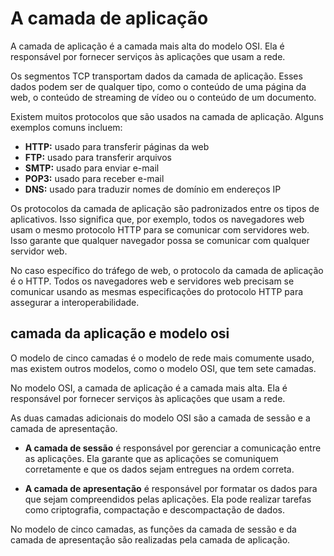 # A camada de aplicação

A camada de aplicação é a camada mais alta do modelo OSI. Ela é responsável por fornecer serviços às aplicações que usam a rede.

Os segmentos TCP transportam dados da camada de aplicação. Esses dados podem ser de qualquer tipo, como o conteúdo de uma página da web, o conteúdo de streaming de vídeo ou o conteúdo de um documento.

Existem muitos protocolos que são usados na camada de aplicação. Alguns exemplos comuns incluem:

- **HTTP:** usado para transferir páginas da web
- **FTP:** usado para transferir arquivos
- **SMTP:** usado para enviar e-mail
- **POP3:** usado para receber e-mail
- **DNS:** usado para traduzir nomes de domínio em endereços IP

Os protocolos da camada de aplicação são padronizados entre os tipos de aplicativos. Isso significa que, por exemplo, todos os navegadores web usam o mesmo protocolo HTTP para se comunicar com servidores web. Isso garante que qualquer navegador possa se comunicar com qualquer servidor web.

No caso específico do tráfego de web, o protocolo da camada de aplicação é o HTTP. Todos os navegadores web e servidores web precisam se comunicar usando as mesmas especificações do protocolo HTTP para assegurar a interoperabilidade.

## camada da aplicação e modelo osi

O modelo de cinco camadas é o modelo de rede mais comumente usado, mas existem outros modelos, como o modelo OSI, que tem sete camadas.

No modelo OSI, a camada de aplicação é a camada mais alta. Ela é responsável por fornecer serviços às aplicações que usam a rede.

As duas camadas adicionais do modelo OSI são a camada de sessão e a camada de apresentação.

- **A camada de sessão** é responsável por gerenciar a comunicação entre as aplicações. Ela garante que as aplicações se comuniquem corretamente e que os dados sejam entregues na ordem correta.

- **A camada de apresentação** é responsável por formatar os dados para que sejam compreendidos pelas aplicações. Ela pode realizar tarefas como criptografia, compactação e descompactação de dados.

No modelo de cinco camadas, as funções da camada de sessão e da camada de apresentação são realizadas pela camada de aplicação.

